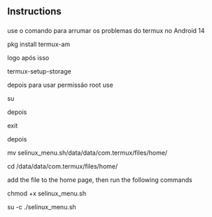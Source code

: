 <h2 align="left">Instructions</h2>

###

use o comando para arrumar os problemas do termux no Android 14

pkg install termux-am

logo após isso 

termux-setup-storage

depois para usar permissão root use

su
 
depois

exit

depois

mv selinux_menu.sh/data/data/com.termux/files/home/

cd /data/data/com.termux/files/home/

add the file to the home page, then run the following commands 

chmod +x selinux_menu.sh

su -c ./selinux_menu.sh
